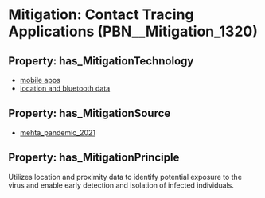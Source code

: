 # Mitigation: __Contact Tracing Applications__ (PBN__Mitigation_1320)

## Property: has_MitigationTechnology

* [mobile apps](../Technology/PBN__Technology_3470)
* [location and bluetooth data](../Technology/PBN__Technology_3791)

## Property: has_MitigationSource

* [mehta_pandemic_2021](../Article/PBN__Article_106)

## Property: has_MitigationPrinciple

Utilizes location and proximity data to identify potential exposure to the virus and enable early detection and isolation of infected individuals.

